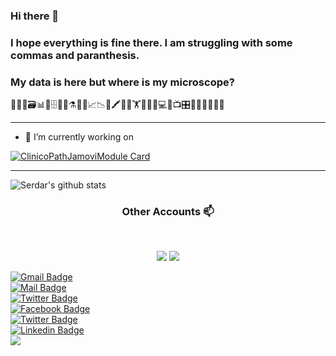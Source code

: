 ### Hi there 👋

### I hope everything is fine there. I am struggling with some commas and paranthesis.

### My data is here but where is my microscope? 


🔬👀📑🗃📊🏨🗄📇📖⚗📝🎶📈📉📃🖍🔬🔬🏋🚴🚙👨💻📸📺🎛🔭🔬💊🔐🍫🌸


---


- 🔭 I’m currently working on

[![ClinicoPathJamoviModule Card](https://github-readme-stats.vercel.app/api/pin/?username=sbalci&repo=ClinicoPathJamoviModule)](https://sbalci.github.io/ClinicoPathJamoviModule/)



<!--
**sbalci/sbalci** is a ✨ _special_ ✨ repository because its `README.md` (this file) appears on your GitHub profile.

Here are some ideas to get you started:


- 🌱 I’m currently learning ...
- 👯 I’m looking to collaborate on ...
- 🤔 I’m looking for help with ...
- 💬 Ask me about ...
- 📫 How to reach me: ...
- 😄 Pronouns: ...
- ⚡ Fun fact: ...
-->

---

![Serdar's github stats](https://github-readme-stats.vercel.app/api?username=sbalci&count_private=true&show_icons=true)

<!-- [![Top Langs](https://github-readme-stats.vercel.app/api/top-langs/?username=sbalci&layout=compact)](https://github.com/sbalci) -->

<!--
liberapay: sbalci
patreon: sbalci
custom: ["buymeacoff.ee/bS0teIs", buymeacoffee]
custom: ["https://paypal.me/serdarbalci", paypal.me/serdarbalci]
-->
<!-- -->
<h3 align="center"> Other Accounts 📫 </h3>
<br />
<p align="center">
<a href="https://www.linkedin.com/in/serdar-balci-md-pathologist/"><img src="https://img.shields.io/badge/linkedin-%230077B5.svg?&style=for-the-badge&logo=linkedin&logoColor=white"/></a>
<a href="https://instagram.com/balciserdar"><img src="https://img.shields.io/badge/instagram-%23E4405F.svg?&style=for-the-badge&logo=instagram&logoColor=white"/></a>
</p>


[![Gmail Badge](https://img.shields.io/badge/-Gmail-c14438?style=flat-square&logo=Gmail&logoColor=white&link=mailto:serdarbalci@serdarbalci.com)](mailto:serdarbalci@serdarbalci.com)  
[![Mail Badge](https://img.shields.io/badge/-serdarbalci@serdarbalci.com-c14438?style=flat-square&logo=Gmail&logoColor=white&link=mailto:serdarbalci@serdarbalci.com)](mailto:serdarbalci@serdarbalci.com)  
[![Twitter Badge](https://img.shields.io/badge/-Twitter-1da1f2?style=flat-square&labelColor=1da1f2&logo=twitter&logoColor=white&link=https://www.twitter.com/serdarbalci/)](https://www.twitter.com/serdarbalci/)  
[![Facebook Badge](https://img.shields.io/badge/-Facebook-3b5998?style=flat-square&labelColor=3b5998&logo=facebook&logoColor=white&link=https://www.facebook.com/serdarbalcimdpathologist/)](https://www.facebook.com/serdarbalcimdpathologist/)  
[![Twitter Badge](https://img.shields.io/badge/-serdarbalci-1ca0f1?style=flat-square&logo=twitter&logoColor=white&link=https://twitter.com/serdarbalci)](https://twitter.com/serdarbalci)  
[![Linkedin Badge](https://img.shields.io/badge/-SerdarBalciMDPathologist-blue?style=flat-square&logo=Linkedin&logoColor=white&link=https://www.linkedin.com/in/serdar-balci-md-pathologist//)](https://www.linkedin.com/in/serdar-balci-md-pathologist/)  
![](https://komarev.com/ghpvc/?username=sbalci)  



